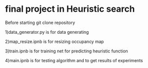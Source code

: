 # final project in Heuristic search

Before starting git clone repository

1)data_generator.py is for data generating

2)map_resize.ipnb is for resizing occupancy map

3)train.ipnb is for training net for predicting heuristic function

4)main.ipnb is for testing algorithm and to get results of experiments

